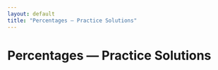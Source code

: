 ```yaml
---
layout: default
title: "Percentages — Practice Solutions"
---
```


# Percentages — Practice Solutions

